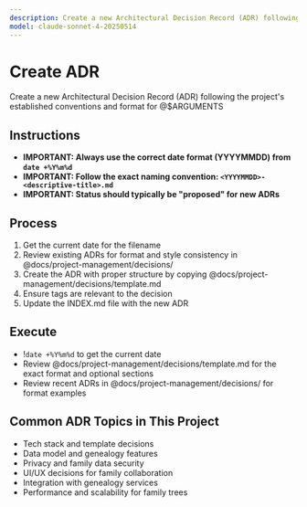 ```yaml
---
description: Create a new Architectural Decision Record (ADR) following project conventions
model: claude-sonnet-4-20250514
---
```


# Create ADR

Create a new Architectural Decision Record (ADR) following the project's established conventions and format for @$ARGUMENTS

## Instructions

- **IMPORTANT: Always use the correct date format (YYYYMMDD) from `date +%Y%m%d`**
- **IMPORTANT: Follow the exact naming convention: `<YYYYMMDD>-<descriptive-title>.md`**
- **IMPORTANT: Status should typically be "proposed" for new ADRs**

## Process

1. Get the current date for the filename
2. Review existing ADRs for format and style consistency in @docs/project-management/decisions/
3. Create the ADR with proper structure by copying @docs/project-management/decisions/template.md
4. Ensure tags are relevant to the decision
5. Update the INDEX.md file with the new ADR

## Execute

- !`date +%Y%m%d` to get the current date
- Review @docs/project-management/decisions/template.md for the exact format and optional sections
- Review recent ADRs in @docs/project-management/decisions/ for format examples

## Common ADR Topics in This Project

- Tech stack and template decisions
- Data model and genealogy features
- Privacy and family data security
- UI/UX decisions for family collaboration
- Integration with genealogy services
- Performance and scalability for family trees

